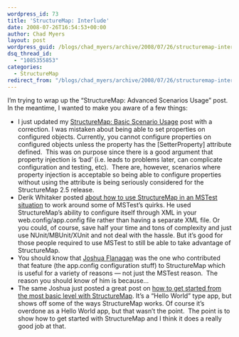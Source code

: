 ```yaml
---
wordpress_id: 73
title: 'StructureMap: Interlude'
date: 2008-07-26T16:54:53+00:00
author: Chad Myers
layout: post
wordpress_guid: /blogs/chad_myers/archive/2008/07/26/structuremap-interlude.aspx
dsq_thread_id:
  - "1085355853"
categories:
  - StructureMap
redirect_from: "/blogs/chad_myers/archive/2008/07/26/structuremap-interlude.aspx/"
---
```

I&#8217;m trying to wrap up the &#8220;StructureMap: Advanced Scenarios Usage&#8221; post. In the meantime, I wanted to make you aware of a few things:

  * I just updated my [StructureMap: Basic Scenario Usage](http://chadmyers.lostechies.com/archive/2008/07/15/structuremap-basic-scenario-usage.aspx) post with a correction. I was mistaken about being able to set properties on configured objects. Currently, you cannot configure properties on configured objects unless the property has the [SetterProperty] attribute defined.&nbsp; This was on purpose since there is a good argument that property injection is &#8216;bad&#8217; (i.e. leads to problems later, can complicate configuration and testing, etc).&nbsp; There are, however, scenarios where property injection is acceptable so being able to configure properties without using the attribute is being seriously considered for the StructureMap 2.5 release. 
  * Derik Whitaker posted [about how to use StructureMap in an MSTest situation](http://devlicio.us/blogs/derik_whittaker/archive/2008/07/24/using-your-app-config-web-config-to-store-your-structuremap-settings.aspx) to work around some of MSTest&#8217;s quirks. He used StructureMap&#8217;s ability to configure itself through XML in your web.config/app.config file rather than having a separate XML file. Or you could, of course, save half your time and tons of complexity and just use NUnit/MBUnit/XUnit and not deal with the hassle. But it&#8217;s good for those people required to use MSTest to still be able to take advantage of StructureMap.
  * You should know that [Joshua Flanagan](http://flimflan.com/blog/) was the one who contributed that feature (the app.config configuration stuff) to StructureMap which is useful for a variety of reasons &#8212; not just the MSTest reason.&nbsp; The reason you should know of him is because&#8230;
  * The same Joshua just posted a great post on [how to get started from the most basic level with StructureMap](http://flimflan.com/blog/HelloStructureMap.aspx). It&#8217;s a &#8220;Hello World&#8221; type app, but shows off some of the ways StructureMap works. Of course it&#8217;s overdone as a Hello World app, but that wasn&#8217;t the point.&nbsp; The point is to show how to get started with StructureMap and I think it does a really good job at that.